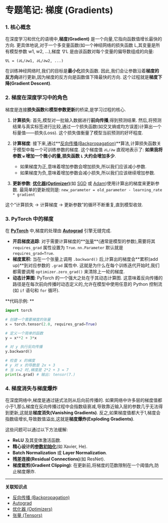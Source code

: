 # 专题笔记: 梯度 (Gradients)

### 1. 核心概念

在深度学习和优化的语境中,**梯度(Gradient)** 是一个向量,它指向函数值增长最快的方向. 更具体地说,对于一个多变量函数(如一个神经网络的损失函数 L,其变量是所有模型参数 w1, w2, ...),梯度 ∇L 是由该函数对每个变量的偏导数组成的向量: 

`∇L = (∂L/∂w1, ∂L/∂w2, ...)`

在训练神经网络时,我们的目标是**最小化**损失函数. 因此,我们会让参数沿着**梯度的反方向**进行更新,因为梯度的反方向是函数值下降最快的方向. 这个过程就是**梯度下降(Gradient Descent)**. 

### 2. 梯度在深度学习中的角色

梯度是连接**损失函数**和**模型参数更新**的桥梁,是学习过程的核心. 

1.  **计算损失**: 首先,模型对一批输入数据进行**前向传播**,得到预测结果. 然后,将预测结果与真实标签进行比较,通过一个损失函数(如交叉熵或均方误差)计算出一个标量值——损失(Loss). 这个损失值衡量了模型当前预测的好坏程度. 

2.  **计算梯度**: 接下来,通过**[反向传播(Backpropagation)](./Lecture2-Backpropagation.md)**算法,计算损失函数关于模型中每一个可训练参数的梯度. 这个梯度值 `∂L/∂w` 直观地表示了: **如果我将参数 `w` 增加一个微小的量,损失函数 `L` 大约会增加多少**. 
    *   如果梯度为正,意味着增加参数会增加损失,所以我们应该减小参数. 
    *   如果梯度为负,意味着增加参数会减小损失,所以我们应该继续增加参数. 

3.  **更新参数**: **[优化器(Optimizer)](./Lecture2-Optimizers.md)**(如 [SGD](./Lecture2-Stochastic-Gradient-Descent.md) 或 [Adam](./Lecture2-Adam-AdamW.md))使用计算出的梯度来更新参数. 最简单的更新规则是: 
    `new_parameter = old_parameter - learning_rate * gradient`

这个“计算损失 -> 计算梯度 -> 更新参数”的循环不断重复,直到模型收敛. 

### 3. PyTorch 中的梯度

在 **[PyTorch](./Lecture2-PyTorch.md)** 中,梯度的处理由 **[Autograd](./Lecture2-Autograd.md)** 引擎无缝完成. 

*   **开启梯度追踪**: 对于需要计算梯度的**[张量](./Lecture2-Tensors.md)**(通常是模型的参数),需要将其 `requires_grad` 属性设置为 `True`. `nn.Parameter` 默认就是 `requires_grad=True`. 
*   **梯度累积**: 当在一个张量上调用 `.backward()` 后,计算出的梯度会**累积(add up)**到对应参数的 `.grad` 属性中. 这就是为什么在每个训练迭代开始时,我们都需要调用 `optimizer.zero_grad()` 来清除上一轮的梯度. 
*   **动态计算图**: PyTorch 的一个强大之处在于其动态计算图. 这意味着反向传播的路径是在每次前向传播时动态定义的,允许在模型中使用任意的 Python 控制流(如 `if` 语句和 `for` 循环). 

**代码示例: **
```python
import torch

# 创建一个需要梯度的张量
x = torch.tensor(2.0, requires_grad=True)

# 定义一个简单的函数
y = x**2 + 3*x

# 对 y 执行反向传播
y.backward()

# 检查 x 的梯度
# y 对 x 的导数是 2x + 3
# 当 x=2 时,梯度是 2*2 + 3 = 7
print(x.grad) # 输出: tensor(7.)
```

### 4. 梯度消失与梯度爆炸

在深度网络中,梯度是通过链式法则从后向前传播的. 如果网络中许多层的梯度值都小于1,那么梯度在反向传播过程中会指数级衰减,导致靠近输入层的参数几乎无法得到更新,这就是**梯度消失(Vanishing Gradients)**. 反之,如果梯度值都大于1,梯度会指数级增长,导致数值溢出,这就是**梯度爆炸(Exploding Gradients)**. 

这些问题可以通过以下方法缓解: 
*   **ReLU** 及其变体激活函数. 
*   **精心设计的[参数初始化](./Lecture2-Parameter-Initialization.md)**(如 Xavier, He). 
*   **Batch Normalization** 或 **Layer Normalization**. 
*   **残差连接(Residual Connections)**(如 ResNet). 
*   **梯度裁剪(Gradient Clipping)**: 在更新前,将梯度的范数限制在一个阈值内,防止梯度爆炸. 

---
**关联知识点**
*   [反向传播 (Backpropagation)](./Lecture2-Backpropagation.md)
*   [Autograd](./Lecture2-Autograd.md)
*   [优化器 (Optimizers)](./Lecture2-Optimizers.md)
*   [张量 (Tensors)](./Lecture2-Tensors.md)